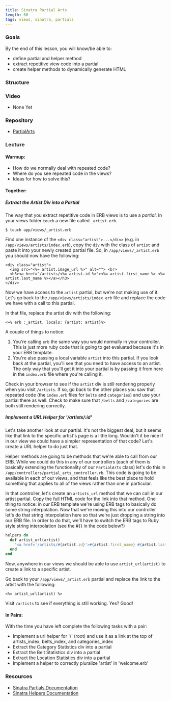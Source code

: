 ```yaml
---
title: Sinatra Partial Arts
length: 60
tags: views, sinatra, partials
---
```


### Goals

By the end of this lesson, you will know/be able to:

* define partial and helper method
* extract repetitive view code into a partial
* create helper methods to dynamically generate HTML

### Structure

### Video

* None Yet

### Repository

* [PartialArts](https://github.com/turingschool-examples/partial-arts)

### Lecture

#### Warmup:

* How do we normally deal with repeated code?
* Where do you see repeated code in the views?
* Ideas for how to solve this?

#### Together:

##### Extract the Artist Div into a Partial

The way that you extract repetitive code in ERB views is to use a *partial*. In your views folder `touch` a new file called `_artist.erb`.

```
$ touch app/views/_artist.erb
```

Find one instance of the `<div class="artist">...</div>` (e.g. in `/app/views/artists/index.erb`), copy the `div` with the class of `artist` and paste it into your newly created partial file. So, in `/app/views/_artist.erb` you should now have the following:

```erb
<div class="artist">
  <img src="<%= artist.image_url %>" alt=""> <br>
  <h3><a href="/artists/<%= artist.id %>"><%= artist.first_name %> <%= artist.last_name %></a></h3>
</div>
```

Now we have access to the `artist` partial, but we're not making use of it. Let's go back to the `/app/views/artists/index.erb` file and replace the code we have with a call to this partial.

In that file, replace the artist div with the following:

```erb
<=% erb :_artist, locals: {artist: artist}%>
```

A couple of things to notice:

1. You're calling `erb` the same way you would normally in your controller. This is just more ruby code that is going to get evaluated because it's in your ERB template.
2. You're also passing a local variable `artist` into this partial. If you look back at the partial, you'll see that you need to have access to an artist. The only way that you'll get it into your partial is by passing it from here in the `index.erb` file where you're calling it.

Check in your browser to see if the `artist` div is still rendering properly when you visit `/artists`. If so, go back to the other places you saw that repeated code (the `index.erb` files for `belts` and `categories`) and use your partial there as well. Check to make sure that `/belts` and `/categories` are both still rendering correctly.

##### Implement a URL Helper for '/artists/:id'

Let's take another look at our partial. It's not the biggest deal, but it seems like that link to the specific artist's page is a little long. Wouldn't it be nice if in our view we could have a simpler representation of that code? Let's create a URL helper to do just that.

Helper methods are going to be methods that we're able to call from our ERB. While we could do this in any of our controllers (each of them is basically extending the functionality of our `PartialArts` class) let's do this in `/app/controllers/partial_arts_controller.rb`. This code is going to be available in each of our views, and that feels like the best place to hold something that applies to all of the views rather than one in particular.

In that controller, let's create an `artists_url` method that we can call in our artist partial. Copy the full HTML code for the link into that method. One thing to notice: in our ERB template we're using ERB tags to basically do some string interpolation. Now that we're moving this into our controller let's do that string interpolation here so that we're just dropping a string into our ERB file. In order to do that, we'll have to switch the ERB tags to Ruby style string interpolation (see the #{} in the code below?)

```ruby
helpers do
  def artist_url(artist)
    "<a href='/artists/#{artist.id}'>#{artist.first_name} #{artist.last_name}</a>"
  end
end
```

Now, anywhere in our views we should be able to use `artist_url(artist)` to create a link to a specific artist.

Go back to your `/app/views/_artist.erb` partial and replace the link to the artist with the following:

```erb
<%= artist_url(artist) %>
```

Visit `/artists` to see if everything is still working. Yes? Good!

#### In Pairs:

With the time you have left complete the following tasks with a pair:

* Implement a url helper for '/' (root) and use it as a link at the top of artists_index, belts_index, and categories_index
* Extract the Category Statistics div into a partial
* Extract the Belt Statistics div into a partial
* Extract the Location Statistics div into a partial
* Implement a helper to correctly pluralize 'artist' in 'welcome.erb'

### Resources

  * [Sinatra Partials Documentation](http://www.sinatrarb.com/faq.html#partials)
  * [Sinatra Helpers Documentation](http://www.sinatrarb.com/faq.html#helpview)

